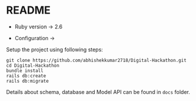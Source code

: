 # README

* Ruby version -> 2.6

* Configuration ->

Setup the project using following steps:

```
git clone https://github.com/abhishekkumar2718/Digital-Hackathon.git
cd Digital-Hackathon
bundle install
rails db:create
rails db:migrate
```

Details about schema, database and Model API can be found in `docs` folder.

